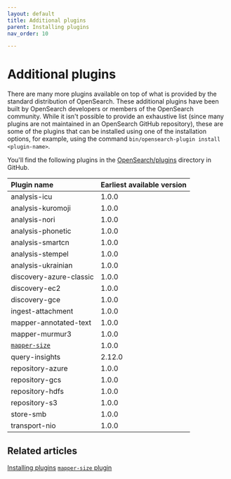 ```yaml
---
layout: default
title: Additional plugins
parent: Installing plugins
nav_order: 10

---
```


# Additional plugins

There are many more plugins available on top of what is provided by the standard distribution of OpenSearch. These additional plugins have been built by OpenSearch developers or members of the OpenSearch community. While it isn't possible to provide an exhaustive list (since many plugins are not maintained in an OpenSearch GitHub repository), these are some of the plugins that can be installed using one of the installation options, for example, using the command `bin/opensearch-plugin install <plugin-name>`.

You'll find the following plugins in the [OpenSearch/plugins](https://github.com/opensearch-project/OpenSearch/tree/main/plugins) directory in GitHub.

| Plugin name | Earliest available version |
| :--- | :--- |
| analysis-icu | 1.0.0 |
| analysis-kuromoji | 1.0.0 |
| analysis-nori | 1.0.0 |
| analysis-phonetic | 1.0.0 |
| analysis-smartcn | 1.0.0 |
| analysis-stempel | 1.0.0 |
| analysis-ukrainian | 1.0.0 |
| discovery-azure-classic | 1.0.0 |
| discovery-ec2 | 1.0.0 |
| discovery-gce | 1.0.0 |
| ingest-attachment | 1.0.0 |
| mapper-annotated-text | 1.0.0 |
| mapper-murmur3 | 1.0.0 |
| [`mapper-size`]({{site.url}}{{site.baseurl}}/install-and-configure/additional-plugins/mapper-size-plugin/) | 1.0.0 |
| query-insights | 2.12.0 |
| repository-azure | 1.0.0 |
| repository-gcs | 1.0.0 |
| repository-hdfs | 1.0.0 |
| repository-s3 | 1.0.0 |
| store-smb | 1.0.0 |
| transport-nio | 1.0.0 |


## Related articles
[Installing plugins]({{site.url}}{{site.baseurl}}/install-and-configure/plugins/)
[`mapper-size` plugin]({{site.url}}{{site.baseurl}}/install-and-configure/additional-plugins/mapper-size-plugin/)
